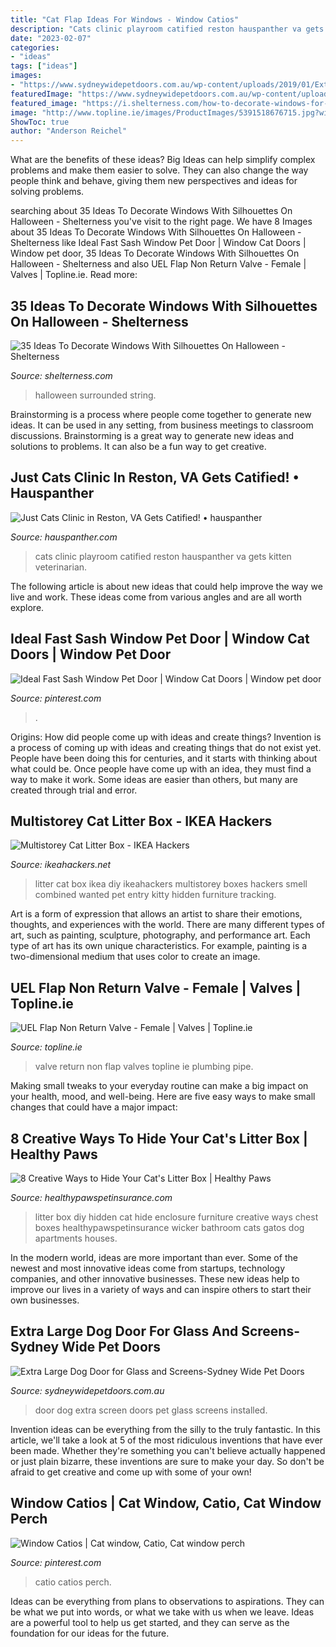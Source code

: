```yaml
---
title: "Cat Flap Ideas For Windows - Window Catios"
description: "Cats clinic playroom catified reston hauspanther va gets kitten veterinarian"
date: "2023-02-07"
categories:
- "ideas"
tags: ["ideas"]
images:
- "https://www.sydneywidepetdoors.com.au/wp-content/uploads/2019/01/Extra-large-petdoor-for-screen-door.jpg"
featuredImage: "https://www.sydneywidepetdoors.com.au/wp-content/uploads/2019/01/Extra-large-petdoor-for-screen-door.jpg"
featured_image: "https://i.shelterness.com/how-to-decorate-windows-for-hallowee-1.jpg"
image: "http://www.topline.ie/images/ProductImages/5391518676715.jpg?width=1200&amp;height=627"
ShowToc: true
author: "Anderson Reichel"
---
```



What are the benefits of these ideas?
Big Ideas can help simplify complex problems and make them easier to solve. They can also change the way people think and behave, giving them new perspectives and ideas for solving problems.

	

		
searching about 35 Ideas To Decorate Windows With Silhouettes On Halloween - Shelterness you've visit to the right page. We have 8 Images about 35 Ideas To Decorate Windows With Silhouettes On Halloween - Shelterness like Ideal Fast Sash Window Pet Door | Window Cat Doors | Window pet door, 35 Ideas To Decorate Windows With Silhouettes On Halloween - Shelterness and also UEL Flap Non Return Valve - Female | Valves | Topline.ie. Read more:
		
    
## 35 Ideas To Decorate Windows With Silhouettes On Halloween - Shelterness

<img loading=lazy src="https://i.shelterness.com/how-to-decorate-windows-for-hallowee-1.jpg" onerror="this.onerror=null;this.src='https://tse4.mm.bing.net/th?id=OIP.WNwtaJgqZw8pJDNjFJyDWgAAAA&amp;pid=15.1';" alt="35 Ideas To Decorate Windows With Silhouettes On Halloween - Shelterness">

_Source: shelterness.com_

>halloween surrounded string. 

	

Brainstorming is a process where people come together to generate new ideas. It can be used in any setting, from business meetings to classroom discussions. Brainstorming is a great way to generate new ideas and solutions to problems. It can also be a fun way to get creative.

    
## Just Cats Clinic In Reston, VA Gets Catified! • Hauspanther

<img loading=lazy src="https://www.hauspanther.com/wp-content/uploads/2014/07/Playroom-M.jpg" onerror="this.onerror=null;this.src='https://tse1.mm.bing.net/th?id=OIP.dWb23_8OlGB0ilJlleFgrAHaE7&amp;pid=15.1';" alt="Just Cats Clinic in Reston, VA Gets Catified! • hauspanther">

_Source: hauspanther.com_

>cats clinic playroom catified reston hauspanther va gets kitten veterinarian. 

	

The following article is about new ideas that could help improve the way we live and work. These ideas come from various angles and are all worth explore.

    
## Ideal Fast Sash Window Pet Door | Window Cat Doors | Window Pet Door

<img loading=lazy src="https://i.pinimg.com/736x/55/ca/f2/55caf2930fee0583ce31ecad75d14bd5--pet-door-sash-windows.jpg" onerror="this.onerror=null;this.src='https://tse3.mm.bing.net/th?id=OIP.PStvhWPaVx_JRU3NjICtogHaHa&amp;pid=15.1';" alt="Ideal Fast Sash Window Pet Door | Window Cat Doors | Window pet door">

_Source: pinterest.com_

>. 

	

Origins: How did people come up with ideas and create things?
Invention is a process of coming up with ideas and creating things that do not exist yet. People have been doing this for centuries, and it starts with thinking about what could be. Once people have come up with an idea, they must find a way to make it work. Some ideas are easier than others, but many are created through trial and error.

    
## Multistorey Cat Litter Box - IKEA Hackers

<img loading=lazy src="https://i1.wp.com/www.ikeahackers.net/wp-content/uploads/2014/12/IMG_7706.jpg?fit=960%2C1280&amp;ssl=1" onerror="this.onerror=null;this.src='https://tse2.mm.bing.net/th?id=OIP.ISzPalL6HY6vRW7txhStNQHaJ4&amp;pid=15.1';" alt="Multistorey Cat Litter Box - IKEA Hackers">

_Source: ikeahackers.net_

>litter cat box ikea diy ikeahackers multistorey boxes hackers smell combined wanted pet entry kitty hidden furniture tracking. 

	

Art is a form of expression that allows an artist to share their emotions, thoughts, and experiences with the world. There are many different types of art, such as painting, sculpture, photography, and performance art. Each type of art has its own unique characteristics. For example, painting is a two-dimensional medium that uses color to create an image.

    
## UEL Flap Non Return Valve - Female | Valves | Topline.ie

<img loading=lazy src="http://www.topline.ie/images/ProductImages/5391518676715.jpg?width=1200&amp;height=627" onerror="this.onerror=null;this.src='https://tse4.mm.bing.net/th?id=OIP.YsnEzkoFLqeDxJMaFlH86AHaF7&amp;pid=15.1';" alt="UEL Flap Non Return Valve - Female | Valves | Topline.ie">

_Source: topline.ie_

>valve return non flap valves topline ie plumbing pipe. 

	

Making small tweaks to your everyday routine can make a big impact on your health, mood, and well-being. Here are five easy ways to make small changes that could have a major impact: 

    
## 8 Creative Ways To Hide Your Cat&#039;s Litter Box | Healthy Paws

<img loading=lazy src="https://www.healthypawspetinsurance.com/blog/wp-content/uploads/CatBox5.jpg" onerror="this.onerror=null;this.src='https://tse1.mm.bing.net/th?id=OIP.yGpn8gXO-hi9GRD0nzVgzgHaJ3&amp;pid=15.1';" alt="8 Creative Ways to Hide Your Cat&#039;s Litter Box | Healthy Paws">

_Source: healthypawspetinsurance.com_

>litter box diy hidden cat hide enclosure furniture creative ways chest boxes healthypawspetinsurance wicker bathroom cats gatos dog apartments houses. 

	

In the modern world, ideas are more important than ever. Some of the newest and most innovative ideas come from startups, technology companies, and other innovative businesses. These new ideas help to improve our lives in a variety of ways and can inspire others to start their own businesses.

    
## Extra Large Dog Door For Glass And Screens-Sydney Wide Pet Doors

<img loading=lazy src="https://www.sydneywidepetdoors.com.au/wp-content/uploads/2019/01/Extra-large-petdoor-for-screen-door.jpg" onerror="this.onerror=null;this.src='https://tse3.mm.bing.net/th?id=OIP.Jdu227nvE8qcYMUFhFFR7gHaJ4&amp;pid=15.1';" alt="Extra Large Dog Door for Glass and Screens-Sydney Wide Pet Doors">

_Source: sydneywidepetdoors.com.au_

>door dog extra screen doors pet glass screens installed. 

	

Invention ideas can be everything from the silly to the truly fantastic. In this article, we'll take a look at 5 of the most ridiculous inventions that have ever been made. Whether they're something you can't believe actually happened or just plain bizarre, these inventions are sure to make your day. So don't be afraid to get creative and come up with some of your own!

    
## Window Catios | Cat Window, Catio, Cat Window Perch

<img loading=lazy src="https://i.pinimg.com/736x/fa/57/c1/fa57c164e21716ccc69b9fad60e68085.jpg" onerror="this.onerror=null;this.src='https://tse2.mm.bing.net/th?id=OIP.sGKYmchP33j47M8pwprWJAHaDp&amp;pid=15.1';" alt="Window Catios | Cat window, Catio, Cat window perch">

_Source: pinterest.com_

>catio catios perch. 

	

Ideas can be everything from plans to observations to aspirations. They can be what we put into words, or what we take with us when we leave. Ideas are a powerful tool to help us get started, and they can serve as the foundation for our ideas for the future.

